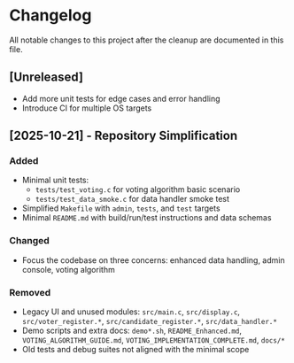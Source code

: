 # Changelog

All notable changes to this project after the cleanup are documented in this file.

## [Unreleased]

- Add more unit tests for edge cases and error handling
- Introduce CI for multiple OS targets

## [2025-10-21] - Repository Simplification

### Added

- Minimal unit tests:
  - `tests/test_voting.c` for voting algorithm basic scenario
  - `tests/test_data_smoke.c` for data handler smoke test
- Simplified `Makefile` with `admin`, `tests`, and `test` targets
- Minimal `README.md` with build/run/test instructions and data schemas

### Changed

- Focus the codebase on three concerns: enhanced data handling, admin console, voting algorithm

### Removed

- Legacy UI and unused modules: `src/main.c`, `src/display.c`, `src/voter_register.*`, `src/candidate_register.*`, `src/data_handler.*`
- Demo scripts and extra docs: `demo*.sh`, `README_Enhanced.md`, `VOTING_ALGORITHM_GUIDE.md`, `VOTING_IMPLEMENTATION_COMPLETE.md`, `docs/*`
- Old tests and debug suites not aligned with the minimal scope
